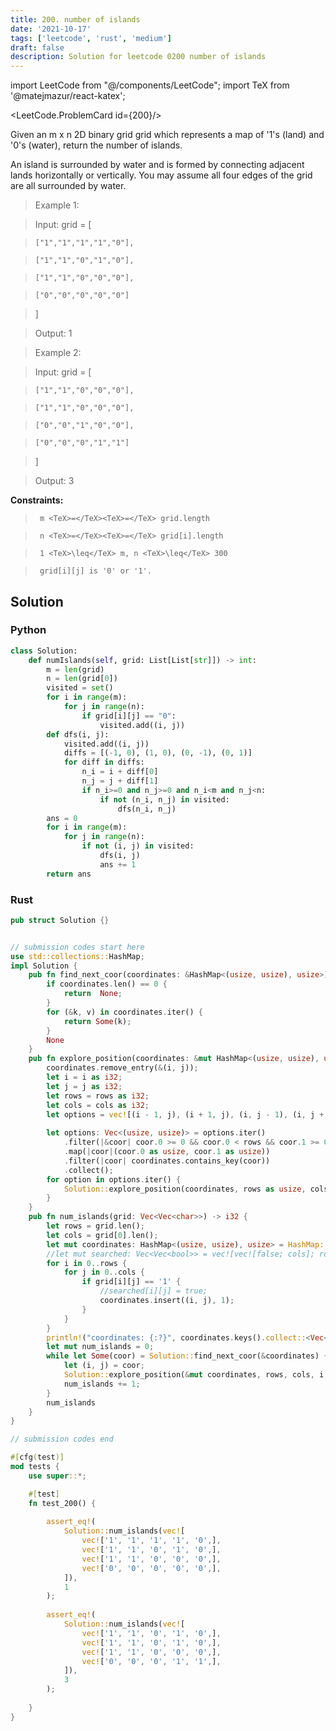 ```yaml
---
title: 200. number of islands
date: '2021-10-17'
tags: ['leetcode', 'rust', 'medium']
draft: false
description: Solution for leetcode 0200 number of islands
---
```

import LeetCode from "@/components/LeetCode";
import TeX from '@matejmazur/react-katex';

<LeetCode.ProblemCard id={200}/>
 

  Given an m x n 2D binary grid grid which represents a map of '1's (land) and '0's (water), return the number of islands.

  An island is surrounded by water and is formed by connecting adjacent lands horizontally or vertically. You may assume all four edges of the grid are all surrounded by water.

   

 >   Example 1:

  

 >   Input: grid <TeX>=</TeX> [

 >     ["1","1","1","1","0"],

 >     ["1","1","0","1","0"],

 >     ["1","1","0","0","0"],

 >     ["0","0","0","0","0"]

 >   ]

 >   Output: 1

  

 >   Example 2:

  

 >   Input: grid <TeX>=</TeX> [

 >     ["1","1","0","0","0"],

 >     ["1","1","0","0","0"],

 >     ["0","0","1","0","0"],

 >     ["0","0","0","1","1"]

 >   ]

 >   Output: 3

  

   

  **Constraints:**

  

 >   	m <TeX>=</TeX><TeX>=</TeX> grid.length

 >   	n <TeX>=</TeX><TeX>=</TeX> grid[i].length

 >   	1 <TeX>\leq</TeX> m, n <TeX>\leq</TeX> 300

 >   	grid[i][j] is '0' or '1'.


## Solution
### Python
```python
class Solution:
    def numIslands(self, grid: List[List[str]]) -> int:
        m = len(grid)
        n = len(grid[0])
        visited = set()
        for i in range(m):
            for j in range(n):
                if grid[i][j] == "0":
                    visited.add((i, j))
        def dfs(i, j):
            visited.add((i, j))
            diffs = [(-1, 0), (1, 0), (0, -1), (0, 1)]
            for diff in diffs:
                n_i = i + diff[0]
                n_j = j + diff[1]
                if n_i>=0 and n_j>=0 and n_i<m and n_j<n:
                    if not (n_i, n_j) in visited:
                        dfs(n_i, n_j)
        ans = 0
        for i in range(m):
            for j in range(n):
                if not (i, j) in visited:
                    dfs(i, j)
                    ans += 1
        return ans
```
### Rust
```rust
pub struct Solution {}


// submission codes start here
use std::collections::HashMap;
impl Solution {
    pub fn find_next_coor(coordinates: &HashMap<(usize, usize), usize>) -> Option<(usize, usize)> {
        if coordinates.len() == 0 {
            return  None;
        }
        for (&k, v) in coordinates.iter() {
            return Some(k);
        }
        None
    }
    pub fn explore_position(coordinates: &mut HashMap<(usize, usize), usize>, rows: usize, cols: usize, i: usize, j: usize) {
        coordinates.remove_entry(&(i, j));
        let i = i as i32;
        let j = j as i32;
        let rows = rows as i32;
        let cols = cols as i32;
        let options = vec![(i - 1, j), (i + 1, j), (i, j - 1), (i, j + 1)];
        
        let options: Vec<(usize, usize)> = options.iter()
            .filter(|&coor| coor.0 >= 0 && coor.0 < rows && coor.1 >= 0 && coor.1 < cols)
            .map(|coor|(coor.0 as usize, coor.1 as usize))
            .filter(|coor| coordinates.contains_key(coor))
            .collect();
        for option in options.iter() {
            Solution::explore_position(coordinates, rows as usize, cols as usize, option.0, option.1);
        }
    }
    pub fn num_islands(grid: Vec<Vec<char>>) -> i32 {
        let rows = grid.len();
        let cols = grid[0].len();
        let mut coordinates: HashMap<(usize, usize), usize> = HashMap::new();
        //let mut searched: Vec<Vec<bool>> = vec![vec![false; cols]; rows];
        for i in 0..rows {
            for j in 0..cols {
                if grid[i][j] == '1' {
                    //searched[i][j] = true;
                    coordinates.insert((i, j), 1);
                }
            }
        }
        println!("coordinates: {:?}", coordinates.keys().collect::<Vec<&(usize, usize)>>());
        let mut num_islands = 0;
        while let Some(coor) = Solution::find_next_coor(&coordinates) {
            let (i, j) = coor;
            Solution::explore_position(&mut coordinates, rows, cols, i, j);
            num_islands += 1;
        }
        num_islands
    }
}

// submission codes end

#[cfg(test)]
mod tests {
    use super::*;

    #[test]
    fn test_200() {
        
        assert_eq!(
            Solution::num_islands(vec![
                vec!['1', '1', '1', '1', '0',],
                vec!['1', '1', '0', '1', '0',],
                vec!['1', '1', '0', '0', '0',],
                vec!['0', '0', '0', '0', '0',],
            ]),
            1
        );
        
        assert_eq!(
            Solution::num_islands(vec![
                vec!['1', '1', '0', '1', '0',],
                vec!['1', '1', '0', '1', '0',],
                vec!['1', '1', '0', '0', '0',],
                vec!['0', '0', '0', '1', '1',],
            ]),
            3
        );
        
    }
}

```
